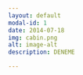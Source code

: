 ```yaml
---
layout: default
modal-id: 1
date: 2014-07-18
img: cabin.png
alt: image-alt
description: DENEME

---
```

